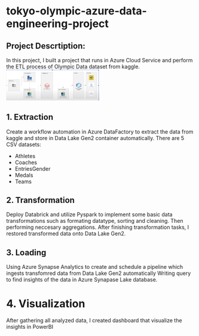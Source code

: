 # tokyo-olympic-azure-data-engineering-project

## Project Descrtiption:
In this project, I built a project that runs in Azure Cloud Service and perform the ETL process of Olympic Data dataset from kaggle.
<img src='project-idea.png' width=250>

## 1. Extraction

Create a workflow automation in Azure DataFactory to extract the data from kaggle and store in Data Lake Gen2 container automatically.
There are 5 CSV datasets:
  - Athletes
  - Coaches
  - EntriesGender
  - Medals
  - Teams
    
## 2. Transformation

Deploy Databrick and utilize Pyspark to implement some basic data transformations such as formating datatype, sorting and cleaning. Then performing neccesary aggregations.
After finishing transformation tasks, I restored transformed data onto Data Lake Gen2.

## 3. Loading

Using Azure Synapse Analytics to create and schedule a pipeline which ingests transfomred data from Data Lake Gen2 automatically
Writing query to find insights of the data in Azure Synapase Lake database.

# 4. Visualization

After gathering all analyzed data, I created dashboard that visualize the insights in PowerBI
